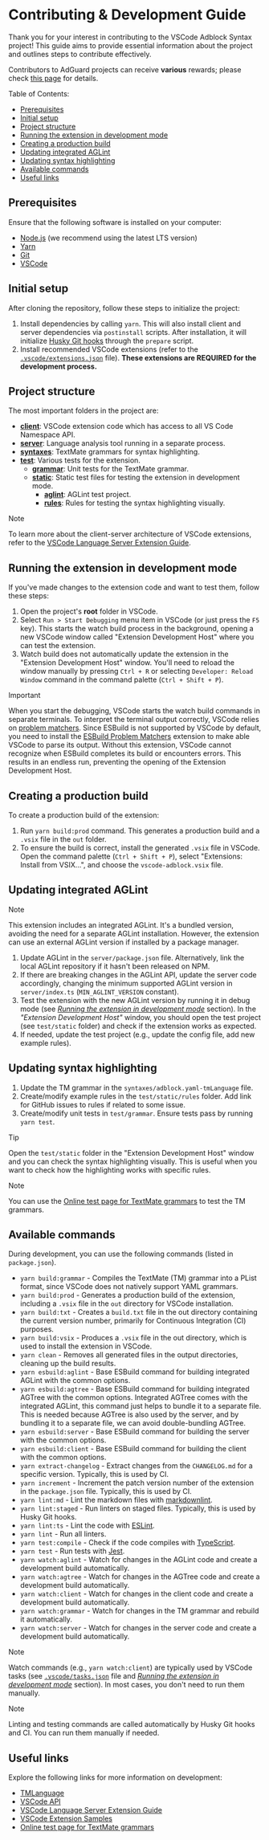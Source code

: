 <!-- omit in toc -->
# Contributing & Development Guide

Thank you for your interest in contributing to the VSCode Adblock Syntax project! This guide aims to provide essential
information about the project and outlines steps to contribute effectively.

Contributors to AdGuard projects can receive **various** rewards; please check [this page][contribute] for details.

Table of Contents:

- [Prerequisites](#prerequisites)
- [Initial setup](#initial-setup)
- [Project structure](#project-structure)
- [Running the extension in development mode](#running-the-extension-in-development-mode)
- [Creating a production build](#creating-a-production-build)
- [Updating integrated AGLint](#updating-integrated-aglint)
- [Updating syntax highlighting](#updating-syntax-highlighting)
- [Available commands](#available-commands)
- [Useful links](#useful-links)

## Prerequisites

Ensure that the following software is installed on your computer:

- [Node.js][nodejs] (we recommend using the latest LTS version)
- [Yarn][yarn]
- [Git][git]
- [VSCode][vscode]

## Initial setup

After cloning the repository, follow these steps to initialize the project:

1. Install dependencies by calling `yarn`. This will also install client and server dependencies via `postinstall`
   scripts. After installation, it will initialize [Husky Git hooks][husky] through the `prepare` script.
1. Install recommended VSCode extensions (refer to the [`.vscode/extensions.json`][vscode-extensions-file] file).
   **These extensions are REQUIRED for the development process.**

## Project structure

The most important folders in the project are:

- [**client**][client-dir]: VSCode extension code which has access to all VS Code Namespace API.
- [**server**][server-dir]: Language analysis tool running in a separate process.
- [**syntaxes**][syntaxes-dir]: TextMate grammars for syntax highlighting.
- [**test**][test-dir]: Various tests for the extension.
    - [**grammar**][test-grammar-dir]: Unit tests for the TextMate grammar.
    - [**static**][test-static-dir]: Static test files for testing the extension in development mode.
        - [**aglint**][test-static-aglint-dir]: AGLint test project.
        - [**rules**][test-static-rules-dir]: Rules for testing the syntax highlighting visually.

> [!NOTE]
> To learn more about the client-server architecture of VSCode extensions, refer to the [VSCode Language Server
> Extension Guide][vscode-ls-extension-guide].

## Running the extension in development mode

If you've made changes to the extension code and want to test them, follow these steps:

1. Open the project's **root** folder in VSCode.
1. Select `Run > Start Debugging` menu item in VSCode (or just press the `F5` key). This starts the watch build process
   in the background, opening a new VSCode window called "Extension Development Host" where you can test the extension.
1. Watch build does not automatically update the extension in the "Extension Development Host" window. You'll need to
   reload the window manually by pressing `Ctrl + R` or selecting `Developer: Reload Window` command in the command
   palette (`Ctrl + Shift + P`).

> [!IMPORTANT]
> When you start the debugging, VSCode starts the watch build commands in separate terminals. To interpret the terminal
> output correctly, VSCode relies on [problem matchers][vscode-problem-matcher-docs]. Since ESBuild is not supported by
> VSCode by default, you need to install the [ESBuild Problem Matchers][esbuild-problem-matcher-extension] extension to
> make able VSCode to parse its output.
> Without this extension, VSCode cannot recognize when ESBuild completes its build or encounters errors. This results in
> an endless run, preventing the opening of the Extension Development Host.

## Creating a production build

To create a production build of the extension:

1. Run `yarn build:prod` command. This generates a production build and a `.vsix` file in the `out` folder.
1. To ensure the build is correct, install the generated `.vsix` file in VSCode. Open the command palette
   (`Ctrl + Shift + P`), select "Extensions: Install from VSIX...", and choose the `vscode-adblock.vsix` file.

## Updating integrated AGLint

> [!NOTE]
> This extension includes an integrated AGLint. It's a bundled version, avoiding the need for a separate AGLint
> installation. However, the extension can use an external AGLint version if installed by a package manager.

1. Update AGLint in the `server/package.json` file. Alternatively, link the local AGLint repository if it hasn't been
   released on NPM.
1. If there are breaking changes in the AGLint API, update the server code accordingly, changing the minimum supported
   AGLint version in `server/index.ts` (`MIN_AGLINT_VERSION` constant).
1. Test the extension with the new AGLint version by running it in debug mode (see
   [*Running the extension in development mode*](#running-the-extension-in-development-mode) section). In the
   *"Extension Development Host"* window, you should open the test project (see `test/static` folder) and check if the
   extension works as expected.
1. If needed, update the test project (e.g., update the config file, add new example rules).

## Updating syntax highlighting

1. Update the TM grammar in the `syntaxes/adblock.yaml-tmLanguage` file.
1. Create/modify example rules in the `test/static/rules` folder. Add link for GitHub issues to rules if related to some
   issue.
1. Create/modify unit tests in `test/grammar`. Ensure tests pass by running `yarn test`.

> [!TIP]
> Open the `test/static` folder in the "Extension Development Host" window and you can check the syntax highlighting
> visually. This is useful when you want to check how the highlighting works with specific rules.

> [!NOTE]
> You can use the [Online test page for TextMate grammars][nova-light-show] to test the TM grammars.

## Available commands

During development, you can use the following commands (listed in `package.json`).

- `yarn build:grammar` - Compiles the TextMate (TM) grammar into a PList format, since VSCode does not natively support
  YAML grammars.
- `yarn build:prod` - Generates a production build of the extension, including a `.vsix` file in the `out` directory for
  VSCode installation.
- `yarn build:txt` - Creates a `build.txt` file in the out directory containing the current version number, primarily
  for Continuous Integration (CI) purposes.
- `yarn build:vsix` - Produces a `.vsix` file in the out directory, which is used to install the extension in VSCode.
- `yarn clean` - Removes all generated files in the output directories, cleaning up the build results.
- `yarn esbuild:aglint` - Base ESBuild command for building integrated AGLint with the common options.
- `yarn esbuild:agtree` - Base ESBuild command for building integrated AGTree with the common options.
  Integrated AGTree comes with the integrated AGLint, this command just helps to bundle it to a separate file.
  This is needed because AGTree is also used by the server, and by bundling it to a separate file, we can avoid
  double-bundling AGTree.
- `yarn esbuild:server` - Base ESBuild command for building the server with the common options.
- `yarn esbuild:client` - Base ESBuild command for building the client with the common options.
- `yarn extract-changelog` - Extract changes from the `CHANGELOG.md` for a specific version. Typically, this is used by
  CI.
- `yarn increment` - Increment the patch version number of the extension in the `package.json` file. Typically, this is
  used by CI.
- `yarn lint:md` - Lint the markdown files with [markdownlint][markdownlint].
- `yarn lint:staged` - Run linters on staged files. Typically, this is used by Husky Git hooks.
- `yarn lint:ts` - Lint the code with [ESLint][eslint].
- `yarn lint` - Run all linters.
- `yarn test:compile` - Check if the code compiles with [TypeScript][typescript].
- `yarn test` - Run tests with [Jest][jest].
- `yarn watch:aglint` - Watch for changes in the AGLint code and create a development build automatically.
- `yarn watch:agtree` - Watch for changes in the AGTree code and create a development build automatically.
- `yarn watch:client` - Watch for changes in the client code and create a development build automatically.
- `yarn watch:grammar` - Watch for changes in the TM grammar and rebuild it automatically.
- `yarn watch:server` - Watch for changes in the server code and create a development build automatically.

> [!NOTE]
> Watch commands (e.g., `yarn watch:client`) are typically used by VSCode tasks (see
> [`.vscode/tasks.json`][vscode-tasks-file] file and
> [*Running the extension in development mode*](#running-the-extension-in-development-mode) section).
> In most cases, you don't need to run them manually.

> [!NOTE]
> Linting and testing commands are called automatically by Husky Git hooks and CI. You can run them manually if needed.

## Useful links

Explore the following links for more information on development:

- [TMLanguage](https://code.visualstudio.com/api/language-extensions/syntax-highlight-guide)
- [VSCode API](https://code.visualstudio.com/api/references/vscode-api)
- [VSCode Language Server Extension Guide](https://code.visualstudio.com/api/language-extensions/language-server-extension-guide)
- [VSCode Extension Samples](https://github.com/microsoft/vscode-extension-samples)
- [Online test page for TextMate grammars][nova-light-show]

[client-dir]: ./client
[contribute]: https://adguard.com/contribute.html
[esbuild-problem-matcher-extension]: https://marketplace.visualstudio.com/items?itemName=connor4312.esbuild-problem-matchers
[eslint]: https://eslint.org/
[git]: https://git-scm.com/
[husky]: https://typicode.github.io/husky
[jest]: https://jestjs.io/
[markdownlint]: https://github.com/DavidAnson/markdownlint
[nodejs]: https://nodejs.org/en/
[nova-light-show]: https://novalightshow.netlify.app/
[server-dir]: ./server
[syntaxes-dir]: ./syntaxes
[test-dir]: ./test
[test-grammar-dir]: ./test/grammar
[test-static-aglint-dir]: ./test/static/aglint
[test-static-dir]: ./test/static
[test-static-rules-dir]: ./test/static/rules
[typescript]: https://www.typescriptlang.org/
[vscode-extensions-file]: ./.vscode/extensions.json
[vscode-ls-extension-guide]: https://code.visualstudio.com/api/language-extensions/language-server-extension-guide
[vscode-problem-matcher-docs]: https://code.visualstudio.com/docs/editor/tasks#_processing-task-output-with-problem-matchers
[vscode-tasks-file]: ./.vscode/tasks.json
[vscode]: https://code.visualstudio.com/
[yarn]: https://yarnpkg.com/
